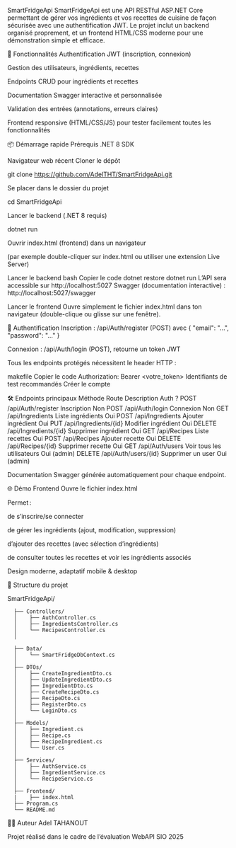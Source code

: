 SmartFridgeApi
SmartFridgeApi est une API RESTful ASP.NET Core permettant de gérer vos ingrédients et vos recettes de cuisine de façon sécurisée avec une authentification JWT.
Le projet inclut un backend organisé proprement, et un frontend HTML/CSS moderne pour une démonstration simple et efficace.

🚀 Fonctionnalités
Authentification JWT (inscription, connexion)

Gestion des utilisateurs, ingrédients, recettes

Endpoints CRUD pour ingrédients et recettes

Documentation Swagger interactive et personnalisée

Validation des entrées (annotations, erreurs claires)

Frontend responsive (HTML/CSS/JS) pour tester facilement toutes les fonctionnalités

📦 Démarrage rapide
Prérequis
.NET 8 SDK

Navigateur web récent
Cloner le dépôt

git clone https://github.com/AdelTHT/SmartFridgeApi.git

Se placer dans le dossier du projet

cd SmartFridgeApi

Lancer le backend (.NET 8 requis)

dotnet run

Ouvrir index.html (frontend) dans un navigateur

(par exemple double-cliquer sur index.html ou utiliser une extension Live Server)

Lancer le backend
bash
Copier le code
dotnet restore
dotnet run
L’API sera accessible sur http://localhost:5027
Swagger (documentation interactive) : http://localhost:5027/swagger

Lancer le frontend
Ouvre simplement le fichier index.html dans ton navigateur (double-clique ou glisse sur une fenêtre).

🔑 Authentification
Inscription : /api/Auth/register (POST) avec { "email": "...", "password": "..." }

Connexion : /api/Auth/login (POST), retourne un token JWT

Tous les endpoints protégés nécessitent le header HTTP :

makefile
Copier le code
Authorization: Bearer <votre_token>
Identifiants de test recommandés
Créer le compte 

🛠️ Endpoints principaux
Méthode	Route	Description	Auth ?
POST	/api/Auth/register	Inscription	Non
POST	/api/Auth/login	Connexion	Non
GET	/api/Ingredients	Liste ingrédients	Oui
POST	/api/Ingredients	Ajouter ingrédient	Oui
PUT	/api/Ingredients/{id}	Modifier ingrédient	Oui
DELETE	/api/Ingredients/{id}	Supprimer ingrédient	Oui
GET	/api/Recipes	Liste recettes	Oui
POST	/api/Recipes	Ajouter recette	Oui
DELETE	/api/Recipes/{id}	Supprimer recette	Oui
GET	/api/Auth/users	Voir tous les utilisateurs	Oui (admin)
DELETE	/api/Auth/users/{id}	Supprimer un user	Oui (admin)

Documentation Swagger générée automatiquement pour chaque endpoint.

🌐 Démo Frontend
Ouvre le fichier index.html

Permet :

de s’inscrire/se connecter

de gérer les ingrédients (ajout, modification, suppression)

d’ajouter des recettes (avec sélection d’ingrédients)

de consulter toutes les recettes et voir les ingrédients associés

Design moderne, adaptatif mobile & desktop

📁 Structure du projet

SmartFridgeApi/
      
      ├── Controllers/
      │    ├── AuthController.cs
      │    ├── IngredientsController.cs
      │    └── RecipesController.cs
      │
      
      ├── Data/
      │    └── SmartFridgeDbContext.cs
      │
      ├── DTOs/
      │    ├── CreateIngredientDto.cs
      │    ├── UpdateIngredientDto.cs
      │    ├── IngredientDto.cs
      │    ├── CreateRecipeDto.cs
      │    ├── RecipeDto.cs
      │    ├── RegisterDto.cs
      │    └── LoginDto.cs
      │
      ├── Models/
      │    ├── Ingredient.cs
      │    ├── Recipe.cs
      │    ├── RecipeIngredient.cs
      │    └── User.cs
      │
      ├── Services/
      │    ├── AuthService.cs
      │    ├── IngredientService.cs
      │    └── RecipeService.cs
      │
      ├── Frontend/
      |    ├── index.html
      ├── Program.cs
      └── README.md

👨‍💻 Auteur
Adel TAHANOUT

Projet réalisé dans le cadre de l’évaluation WebAPI SIO 2025
